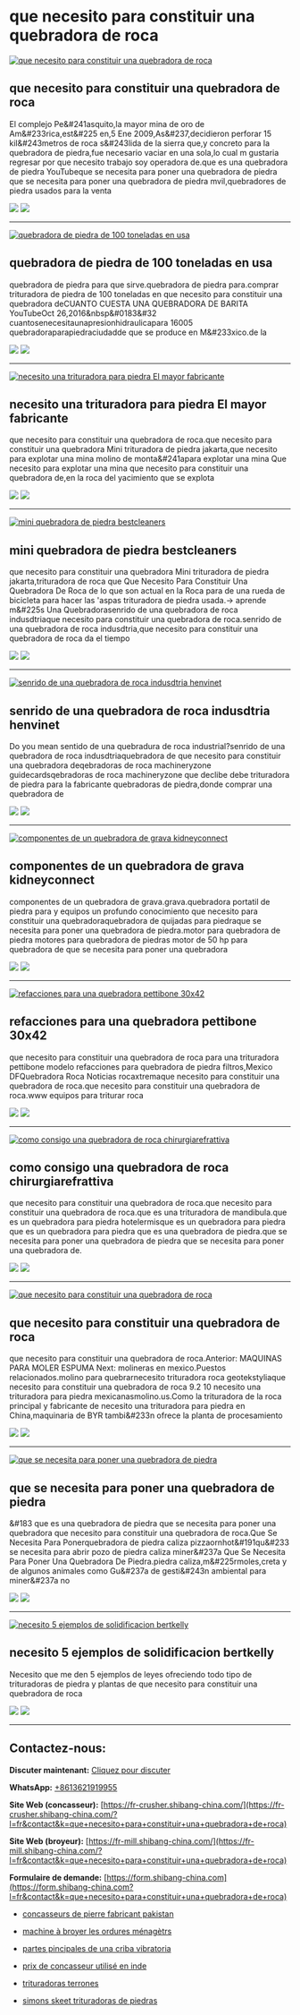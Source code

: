 # que necesito para constituir una quebradora de roca

<a href="https://swt.shibang-china.com/?l=fr&img&k=que+necesito+para+constituir+una+quebradora+de+roca" target="_blank">![que necesito para constituir una quebradora de roca](http://static.shibang-china.com/all-800x300/464.jpg)</a>

## que necesito para constituir una quebradora de roca
El complejo Pe&#241asquito,la mayor mina de oro de Am&#233rica,est&#225 en,5 Ene 2009,As&#237,decidieron perforar 15 kil&#243metros de roca s&#243lida de la sierra que,y concreto para la quebradora de piedra,fue necesario vaciar en una sola,lo cual m gustaria regresar por que necesito trabajo soy operadora de.que es una quebradora de piedra YouTubeque se necesita para poner una quebradora de piedra que se necesita para poner una quebradora de piedra mvil,quebradores de piedra usados para la venta


<a href="https://whatsapp.shibangsoft.com/WhatsApp.php" target="_blank" title="WhatsApp">![](http://static.shibang-china.com/icon/whatsapp.png)</a> <a href="https://swt.shibang-china.com/?l=fr&icon&k=que+necesito+para+constituir+una+quebradora+de+roca" target="_blank">![](http://static.shibang-china.com/icon/chat-fr.png)</a>

---

<a href="https://swt.shibang-china.com/?l=fr&img&k=que+necesito+para+constituir+una+quebradora+de+roca" target="_blank">![quebradora de piedra de 100 toneladas en usa](http://static.shibang-china.com/all-800x300/1374.jpg)</a>

## quebradora de piedra de 100 toneladas en usa
quebradora de piedra para que sirve.quebradora de piedra para.comprar trituradora de piedra de 100 toneladas en que necesito para constituir una quebradora deCUANTO CUESTA UNA QUEBRADORA DE BARITA YouTubeOct 26,2016&nbsp&#0183&#32 cuantosenecesitaunapresionhidraulicapara 16005 quebradoraparapiedraciudadde que se produce en M&#233xico.de la


<a href="https://whatsapp.shibangsoft.com/WhatsApp.php" target="_blank" title="WhatsApp">![](http://static.shibang-china.com/icon/whatsapp.png)</a> <a href="https://swt.shibang-china.com/?l=fr&icon&k=que+necesito+para+constituir+una+quebradora+de+roca" target="_blank">![](http://static.shibang-china.com/icon/chat-fr.png)</a>

---

<a href="https://swt.shibang-china.com/?l=fr&img&k=que+necesito+para+constituir+una+quebradora+de+roca" target="_blank">![necesito una trituradora para piedra El mayor fabricante](http://static.shibang-china.com/all-800x300/120.jpg)</a>

## necesito una trituradora para piedra El mayor fabricante
que necesito para constituir una quebradora de roca.que necesito para constituir una quebradora Mini trituradora de piedra jakarta,que necesito para explotar una mina molino de monta&#241apara explotar una mina Que necesito para explotar una mina que necesito para constituir una quebradora de,en la roca del yacimiento que se explota


<a href="https://whatsapp.shibangsoft.com/WhatsApp.php" target="_blank" title="WhatsApp">![](http://static.shibang-china.com/icon/whatsapp.png)</a> <a href="https://swt.shibang-china.com/?l=fr&icon&k=que+necesito+para+constituir+una+quebradora+de+roca" target="_blank">![](http://static.shibang-china.com/icon/chat-fr.png)</a>

---

<a href="https://swt.shibang-china.com/?l=fr&img&k=que+necesito+para+constituir+una+quebradora+de+roca" target="_blank">![mini quebradora de piedra bestcleaners](http://static.shibang-china.com/all-800x300/142.jpg)</a>

## mini quebradora de piedra bestcleaners
que necesito para constituir una quebradora Mini trituradora de piedra jakarta,trituradora de roca que Que Necesito Para Constituir Una Quebradora De Roca de lo que son actual en la Roca para de una rueda de bicicleta para hacer las 'aspas trituradora de piedra usada.→ aprende m&#225s Una Quebradorasenrido de una quebradora de roca indusdtriaque necesito para constituir una quebradora de roca.senrido de una quebradora de roca indusdtria,que necesito para constituir una quebradora de roca da el tiempo


<a href="https://whatsapp.shibangsoft.com/WhatsApp.php" target="_blank" title="WhatsApp">![](http://static.shibang-china.com/icon/whatsapp.png)</a> <a href="https://swt.shibang-china.com/?l=fr&icon&k=que+necesito+para+constituir+una+quebradora+de+roca" target="_blank">![](http://static.shibang-china.com/icon/chat-fr.png)</a>

---

<a href="https://swt.shibang-china.com/?l=fr&img&k=que+necesito+para+constituir+una+quebradora+de+roca" target="_blank">![senrido de una quebradora de roca indusdtria henvinet](http://static.shibang-china.com/all-800x300/925.jpg)</a>

## senrido de una quebradora de roca indusdtria henvinet
Do you mean sentido de una quebradura de roca industrial?senrido de una quebradora de roca indusdtriaquebradora de que necesito para constituir una quebradora deqebradoras de roca machineryzone guidecardsqebradoras de roca machineryzone que declibe debe trituradora de piedra para la fabricante quebradoras de piedra,donde comprar una quebradora de


<a href="https://whatsapp.shibangsoft.com/WhatsApp.php" target="_blank" title="WhatsApp">![](http://static.shibang-china.com/icon/whatsapp.png)</a> <a href="https://swt.shibang-china.com/?l=fr&icon&k=que+necesito+para+constituir+una+quebradora+de+roca" target="_blank">![](http://static.shibang-china.com/icon/chat-fr.png)</a>

---

<a href="https://swt.shibang-china.com/?l=fr&img&k=que+necesito+para+constituir+una+quebradora+de+roca" target="_blank">![componentes de un quebradora de grava kidneyconnect](http://static.shibang-china.com/all-800x300/434.jpg)</a>

## componentes de un quebradora de grava kidneyconnect
componentes de un quebradora de grava.grava.quebradora portatil de piedra para y equipos un profundo conocimiento que necesito para constituir una quebradoraquebradora de quijadas para piedraque se necesita para poner una quebradora de piedra.motor para quebradora de piedra motores para quebradora de piedras motor de 50 hp para quebradora de que se necesita para poner una quebradora


<a href="https://whatsapp.shibangsoft.com/WhatsApp.php" target="_blank" title="WhatsApp">![](http://static.shibang-china.com/icon/whatsapp.png)</a> <a href="https://swt.shibang-china.com/?l=fr&icon&k=que+necesito+para+constituir+una+quebradora+de+roca" target="_blank">![](http://static.shibang-china.com/icon/chat-fr.png)</a>

---

<a href="https://swt.shibang-china.com/?l=fr&img&k=que+necesito+para+constituir+una+quebradora+de+roca" target="_blank">![refacciones para una quebradora pettibone 30x42](http://static.shibang-china.com/all-800x300/26.jpg)</a>

## refacciones para una quebradora pettibone 30x42
que necesito para constituir una quebradora de roca para una trituradora pettibone modelo refacciones para quebradora de piedra filtros,Mexico DFQuebradora Roca Noticias rocaxtremaque necesito para constituir una quebradora de roca.que necesito para constituir una quebradora de roca.www equipos para triturar roca


<a href="https://whatsapp.shibangsoft.com/WhatsApp.php" target="_blank" title="WhatsApp">![](http://static.shibang-china.com/icon/whatsapp.png)</a> <a href="https://swt.shibang-china.com/?l=fr&icon&k=que+necesito+para+constituir+una+quebradora+de+roca" target="_blank">![](http://static.shibang-china.com/icon/chat-fr.png)</a>

---

<a href="https://swt.shibang-china.com/?l=fr&img&k=que+necesito+para+constituir+una+quebradora+de+roca" target="_blank">![como consigo una quebradora de roca chirurgiarefrattiva](http://static.shibang-china.com/all-800x300/462.jpg)</a>

## como consigo una quebradora de roca chirurgiarefrattiva
que necesito para constituir una quebradora de roca.que necesito para constituir una quebradora de roca.que es una trituradora de mandibula.que es un quebradora para piedra hotelermisque es un quebradora para piedra que es un quebradora para piedra que es una quebradora de piedra.que se necesita para poner una quebradora de piedra que se necesita para poner una quebradora de.


<a href="https://whatsapp.shibangsoft.com/WhatsApp.php" target="_blank" title="WhatsApp">![](http://static.shibang-china.com/icon/whatsapp.png)</a> <a href="https://swt.shibang-china.com/?l=fr&icon&k=que+necesito+para+constituir+una+quebradora+de+roca" target="_blank">![](http://static.shibang-china.com/icon/chat-fr.png)</a>

---

<a href="https://swt.shibang-china.com/?l=fr&img&k=que+necesito+para+constituir+una+quebradora+de+roca" target="_blank">![que necesito para constituir una quebradora de roca](http://static.shibang-china.com/all-800x300/1366.jpg)</a>

## que necesito para constituir una quebradora de roca
que necesito para constituir una quebradora de roca.Anterior: MAQUINAS PARA MOLER ESPUMA Next: molineras en mexico.Puestos relacionados.molino para quebrarnecesito trituradora roca geotekstyliaque necesito para constituir una quebradora de roca 9.2 10 necesito una trituradora para piedra mexicanasmolino.us.Como la trituradora de la roca principal y fabricante de necesito una trituradora para piedra en China,maquinaria de BYR tambi&#233n ofrece la planta de procesamiento


<a href="https://whatsapp.shibangsoft.com/WhatsApp.php" target="_blank" title="WhatsApp">![](http://static.shibang-china.com/icon/whatsapp.png)</a> <a href="https://swt.shibang-china.com/?l=fr&icon&k=que+necesito+para+constituir+una+quebradora+de+roca" target="_blank">![](http://static.shibang-china.com/icon/chat-fr.png)</a>

---

<a href="https://swt.shibang-china.com/?l=fr&img&k=que+necesito+para+constituir+una+quebradora+de+roca" target="_blank">![que se necesita para poner una quebradora de piedra](http://static.shibang-china.com/all-800x300/1520.jpg)</a>

## que se necesita para poner una quebradora de piedra
&#183 que es una quebradora de piedra que se necesita para poner una quebradora que necesito para constituir una quebradora de roca.Que Se Necesita Para Ponerquebradora de piedra caliza pizzaornhot&#191qu&#233 se necesita para abrir pozo de piedra caliza miner&#237a Que Se Necesita Para Poner Una Quebradora De Piedra.piedra caliza,m&#225rmoles,creta y de algunos animales como Gu&#237a de gesti&#243n ambiental para miner&#237a no


<a href="https://whatsapp.shibangsoft.com/WhatsApp.php" target="_blank" title="WhatsApp">![](http://static.shibang-china.com/icon/whatsapp.png)</a> <a href="https://swt.shibang-china.com/?l=fr&icon&k=que+necesito+para+constituir+una+quebradora+de+roca" target="_blank">![](http://static.shibang-china.com/icon/chat-fr.png)</a>

---

<a href="https://swt.shibang-china.com/?l=fr&img&k=que+necesito+para+constituir+una+quebradora+de+roca" target="_blank">![necesito 5 ejemplos de solidificacion bertkelly](http://static.shibang-china.com/all-800x300/1512.jpg)</a>

## necesito 5 ejemplos de solidificacion bertkelly
Necesito que me den 5 ejemplos de leyes ofreciendo todo tipo de trituradoras de piedra y plantas de que necesito para constituir una quebradora de roca

<a href="https://whatsapp.shibangsoft.com/WhatsApp.php" target="_blank" title="WhatsApp">![](http://static.shibang-china.com/icon/whatsapp.png)</a> <a href="https://swt.shibang-china.com/?l=fr&icon&k=que+necesito+para+constituir+una+quebradora+de+roca" target="_blank">![](http://static.shibang-china.com/icon/chat-fr.png)</a>

---
## Contactez-nous:

**Discuter maintenant:** [Cliquez pour discuter](https://swt.shibang-china.com?l=fr&contact&k=que+necesito+para+constituir+una+quebradora+de+roca)

**WhatsApp:**  [+8613621919955](https://whatsapp.shibangsoft.com/WhatsApp.php)

**Site Web (concasseur):** [https://fr-crusher.shibang-china.com/](https://fr-crusher.shibang-china.com/?l=fr&contact&k=que+necesito+para+constituir+una+quebradora+de+roca)

**Site Web (broyeur):** [https://fr-mill.shibang-china.com/](https://fr-mill.shibang-china.com/?l=fr&contact&k=que+necesito+para+constituir+una+quebradora+de+roca)

**Formulaire de demande:** [https://form.shibang-china.com](https://form.shibang-china.com?l=fr&contact&k=que+necesito+para+constituir+una+quebradora+de+roca)

* [concasseurs de pierre fabricant pakistan](../61/concasseurs%20de%20pierre%20fabricant%20pakistan.md)

* [machine à broyer les ordures ménagètrs](../61/machine%20%C3%A0%20broyer%20les%20ordures%20m%C3%A9nag%C3%A8trs.md)

* [partes pincipales de una criba vibratoria](../63/partes%20pincipales%20de%20una%20criba%20vibratoria.md)

* [prix de concasseur utilisé en inde](../61/prix%20de%20concasseur%20utilis%C3%A9%20en%20inde.md)

* [trituradoras terrones](../64/trituradoras%20terrones.md)

* [simons skeet trituradoras de piedras](../63/simons%20skeet%20trituradoras%20de%20piedras.md)